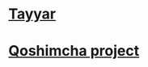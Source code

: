 # [Tayyar](https://github.com/AbuProTutorials/home-83-dars)
# [Qoshimcha project](https://github.com/AbuProgrammiy/Front-Junior)
